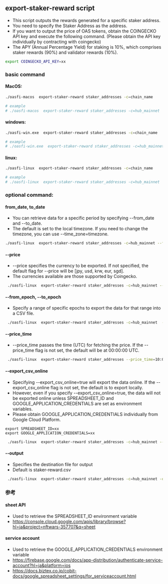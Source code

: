 ## export-staker-reward script

* This script outputs the rewards generated for a specific staker address.
* You need to specify the Staker Address as the address.
* If you want to output the price of OAS tokens, obtain the COINGECKO API key and execute the following command. (Please obtain the API key individually by contracting with coingecko)
* The APY (Annual Percentage Yield) for staking is 10%, which comprises staker rewards (90%) and validator rewards (10%).

```bash
export COINGECKO_API_KEY=xx
```

### basic command

#### MacOS:

```bash
./oasfi-macos  export-staker-reward staker_addresses -c=chain_name

# example
# ./oasfi-macos  export-staker-reward staker_addresses -c=hub_mainnet 
```

#### windows:

```bash
./oasfi-win.exe  export-staker-reward staker_addresses -c=chain_name

# example
# ./oasfi-win.exe  export-staker-reward staker_addresses -c=hub_mainnet 
```

#### linux:

```bash
./oasfi-linux  export-staker-reward staker_addresses -c=chain_name

# example
# ./oasfi-linux  export-staker-reward staker_addresses -c=hub_mainnet 
```

### optional command:  

#### from_date, to_date

* You can retrieve data for a specific period by specifying --from_date and --to_date.
* The default is set to the local timezone. If you need to change the timezone, you can use --time_zone=timezone.

```bash
./oasfi-linux  export-staker-reward staker_addresses -c=hub_mainnet --from_date=2023-08-16T10:00:00 --to_date=2023-10-16T10:00:00
```

#### --price

* --price specifies the currency to be exported. If not specified, the default flag for --price will be [jpy, usd, krw, eur, sgd].
* The currencies available are those supported by Coingecko.

```bash
 ./oasfi-linux  export-staker-reward staker_addresses -c=hub_mainnet --price=jpy
```

#### --from_epoch, --to_epoch

* Specify a range of specific epochs to export the data for that range into a CSV file.

```bash
 ./oasfi-linux  export-staker-reward staker_addresses -c=hub_mainnet  --from_epoch=246 --to_epoch=247
```

#### --price_time

* --price_time passes the time (UTC) for fetching the price. If the --price_time flag is not set, the default will be at 00:00:00 UTC.

```bash
 ./oasfi-linux  export-staker-reward staker_addresses --price_time=10:00:00
```

#### --export_csv_online

* Specifying --export_csv_online=true will export the data online. If the --export_csv_online flag is not set, the default is to export locally.
* However, even if you specify --export_csv_online=true, the data will not be exported online unless SPREADSHEET_ID and GOOGLE_APPLICATION_CREDENTIALS are set as environment variables.
* Please obtain GOOGLE_APPLICATION_CREDENTIALS individually from Google Cloud Platform.
```
export SPREADSHEET_ID=xx
export GOOGLE_APPLICATION_CREDENTIALS=xx
```

```bash
 ./oasfi-linux  export-staker-reward staker_addresses -c=hub_mainnet --export_csv_online=true
```

#### --output

* Specifies the destination file for output
* Default is staker-reward.csv

```bash
 ./oasfi-linux  export-staker-reward staker_addresses -c=hub_mainnet -o=output.csv
```

### 参考

#### sheet API
* Used to retrieve the SPREADSHEET_ID environment variable
* https://console.cloud.google.com/apis/library/browse?hl=ja&project=nftwars-357707&q=sheet

#### service account
* Used to retrieve the GOOGLE_APPLICATION_CREDENTIALS environment variable
* https://firebase.google.com/docs/app-distribution/authenticate-service-account?hl=ja&platform=ios
* https://docs.biztex.co.jp/cobit-docs/google_spreadsheet_settings/for_serviceaccount.html